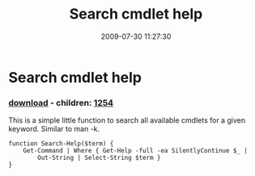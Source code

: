 ﻿---
pid:            1245
poster:         Carter Shanklin
title:          Search cmdlet help
date:           2009-07-30 11:27:30
format:         posh
parent:         0
parent:         0
children:       1254
---

# Search cmdlet help

### [download](1245.ps1) - children: [1254](1254.md)

This is a simple little function to search all available cmdlets for a given keyword. Similar to man -k.

```posh
function Search-Help($term) {
	Get-Command | Where { Get-Help -full -ea SilentlyContinue $_ |
	    Out-String | Select-String $term }
}

```
